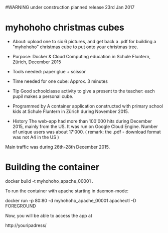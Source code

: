 #WARNING under construction planned release 23rd Jan 2017

# myhohoho christmas cubes

- About:
upload one to six 6 pictures, and get back a .pdf for building a "myhohoho" christmas cube to put onto your christmas tree.

- Purpose:
Docker & Cloud Computing education in Schule Fluntern, Zürich, December 2015

- Tools needed:
paper glue + scissor

- Time needed for one cube:
Approx. 3 minutes

- Tip
Good schoolclasse activity to give a present to the teacher: each pupil makes a personal cube.

- Programmed by
A container application constructed with primary school kids at Schule Fluntern in Zürich during November 2015.

- History
The web-app had more than 100'000 hits during December 2015, mainly from the US. It was run on Google Cloud Engine.
Number of unique users was about 17'000.
( remark: the .pdf - download format was not A4 in the US )

Main traffic was during 26th-28th December 2015.

# Building the container

docker build -t myhohoho_apache_00001 .

To run the container with apache starting in daemon-mode:

docker run -p 80:80 -d myhohoho_apache_00001 apachectl -D FOREGROUND

Now, you will be able to access the app at

http://youripadress/



 
